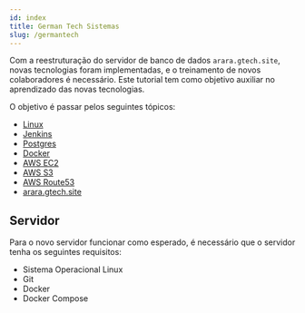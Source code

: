 ```yaml
---
id: index
title: German Tech Sistemas
slug: /germantech
---
```


Com a reestruturação do servidor de banco de dados `arara.gtech.site`, novas tecnologias foram implementadas, e o treinamento de novos colaboradores é necessário. Este tutorial tem como objetivo auxiliar no aprendizado das novas tecnologias.

O objetivo é passar pelos seguintes tópicos:

- [Linux](./linux)
- [Jenkins](./jenkins)
- [Postgres](./postgres)
- [Docker](./docker)
- [AWS EC2](./aws_ec2)
- [AWS S3](./aws_s3)
- [AWS Route53](./aws_route53)
- [arara.gtech.site](./arara_gtech_site)

## Servidor

Para o novo servidor funcionar como esperado, é necessário que o servidor tenha os seguintes requisitos:

- Sistema Operacional Linux 
- Git
- Docker
- Docker Compose